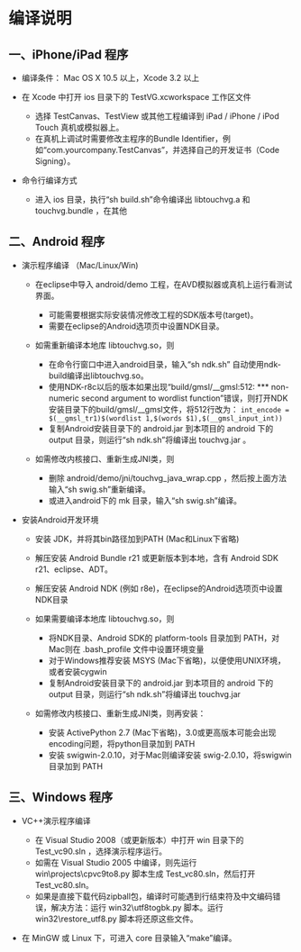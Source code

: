 # 编译说明

## 一、iPhone/iPad 程序

* 编译条件： Mac OS X 10.5 以上，Xcode 3.2 以上

* 在 Xcode 中打开 ios 目录下的 TestVG.xcworkspace 工作区文件
  * 选择 TestCanvas、TestView 或其他工程编译到 iPad / iPhone / iPod Touch 真机或模拟器上。
  * 在真机上调试时需要修改主程序的Bundle Identifier，例如“com.yourcompany.TestCanvas”，并选择自己的开发证书（Code Signing）。

* 命令行编译方式
  * 进入 ios 目录，执行“sh build.sh”命令编译出 libtouchvg.a 和 touchvg.bundle ，在其他

## 二、Android 程序

* 演示程序编译 （Mac/Linux/Win)

  * 在eclipse中导入 android/demo 工程，在AVD模拟器或真机上运行看测试界面。
     * 可能需要根据实际安装情况修改工程的SDK版本号(target)。
     * 需要在eclipse的Android选项页中设置NDK目录。
  
  * 如需重新编译本地库 libtouchvg.so，则
     * 在命令行窗口中进入android目录，输入“sh ndk.sh” 自动使用ndk-build编译出libtouchvg.so。
     * 使用NDK-r8c以后的版本如果出现“build/gmsl/__gmsl:512: *** non-numeric second argument to wordlist function”错误，则打开NDK安装目录下的build/gmsl/__gmsl文件，将512行改为：
        `int_encode = $(__gmsl_tr1)$(wordlist 1,$(words $1),$(__gmsl_input_int))`
     * 复制Android安装目录下的 android.jar 到本项目的 android 下的 output 目录，则运行“sh ndk.sh”将编译出 touchvg.jar 。
  
  * 如需修改内核接口、重新生成JNI类，则
     * 删除 android/demo/jni/touchvg_java_wrap.cpp ，然后按上面方法输入“sh swig.sh”重新编译。
     * 或进入android下的 mk 目录，输入“sh swig.sh”编译。

* 安装Android开发环境
  * 安装 JDK，并将其bin路径加到PATH (Mac和Linux下省略)
  * 解压安装 Android Bundle r21 或更新版本到本地，含有 Android SDK r21、eclipse、ADT。
  * 解压安装 Android NDK (例如 r8e)，在eclipse的Android选项页中设置NDK目录
    
  * 如果需要编译本地库 libtouchvg.so，则
     * 将NDK目录、Android SDK的 platform-tools 目录加到 PATH，对Mac则在 .bash_profile 文件中设置环境变量
     * 对于Windows推荐安装 MSYS (Mac下省略)，以便使用UNIX环境，或者安装cygwin
     * 复制Android安装目录下的 android.jar 到本项目的 android 下的 output 目录，则运行“sh ndk.sh”将编译出 touchvg.jar
      
  * 如需修改内核接口、重新生成JNI类，则再安装：
     * 安装 ActivePython 2.7 (Mac下省略)，3.0或更高版本可能会出现encoding问题，将python目录加到 PATH
     * 安装 swigwin-2.0.10，对于Mac则编译安装 swig-2.0.10，将swigwin目录加到 PATH

## 三、Windows 程序

* VC++演示程序编译
  * 在 Visual Studio 2008（或更新版本）中打开 win 目录下的 Test_vc90.sln ，选择演示程序运行。
  * 如需在 Visual Studio 2005 中编译，则先运行 win\projects\cpvc9to8.py 脚本生成 Test_vc80.sln，然后打开 Test_vc80.sln。
  * 如果是直接下载代码zipball包，编译时可能遇到行结束符及中文编码错误，解决方法：运行 win32\utf8togbk.py 脚本。运行 win32\restore_utf8.py 脚本将还原这些文件。

* 在 MinGW 或 Linux 下，可进入 core 目录输入“make”编译。
